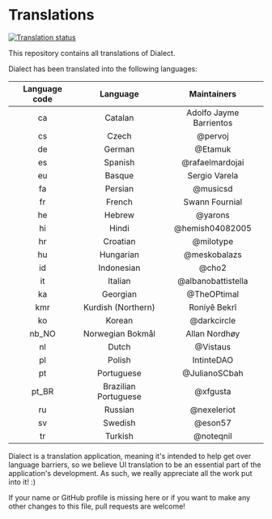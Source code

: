 # Translations

<a href="https://hosted.weblate.org/engage/dialect/">
<img src="https://hosted.weblate.org/widgets/dialect/-/dialect/svg-badge.svg" alt="Translation status" />
</a>

This repository contains all translations of Dialect.

Dialect has been translated into the following languages:

Language code  | Language             | Maintainers
:------------: | :------------------: | :-----------------:
ca             | Catalan              | Adolfo Jayme Barrientos
cs             | Czech                | @pervoj
de             | German               | @Etamuk
es             | Spanish              | @rafaelmardojai
eu             | Basque               | Sergio Varela
fa             | Persian              | @musicsd
fr             | French               | Swann Fournial
he             | Hebrew               | @yarons
hi             | Hindi                | @hemish04082005
hr             | Croatian             | @milotype
hu             | Hungarian            | @meskobalazs
id             | Indonesian           | @cho2
it             | Italian              | @albanobattistella
ka             | Georgian             | @TheOPtimal
kmr            | Kurdish (Northern)   | Roniyê Bekrî
ko             | Korean               | @darkcircle
nb_NO          | Norwegian Bokmål     | Allan Nordhøy
nl             | Dutch                | @Vistaus
pl             | Polish               | IntinteDAO
pt             | Portuguese           | @JulianoSCbah
pt_BR          | Brazilian Portuguese | @xfgusta
ru             | Russian              | @nexeleriot
sv             | Swedish              | @eson57
tr             | Turkish              | @noteqnil

Dialect is a translation application, meaning it's intended to help get over language barriers, so we believe UI translation to be an essential part of the application's development. As such, we really appreciate all the work put into it! :)

If your name or GitHub profile is missing here or if you want to make any other changes to this file, pull requests are welcome!
